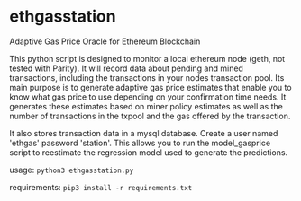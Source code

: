 # ethgasstation
Adaptive Gas Price Oracle for Ethereum Blockchain

This python script is designed to monitor a local ethereum node (geth, not tested with Parity).  It will record data about pending and mined transactions, including the transactions in your nodes transaction pool.  Its main purpose is to generate adaptive gas price estimates that enable you to know what gas price to use depending on your confirmation time needs. It generates these estimates based on miner policy estimates as well as the number of transactions in the txpool and the gas offered by the transaction.

It also stores transaction data in a mysql database.  Create a user named 'ethgas' password 'station'.  This allows you to run the model_gasprice script to reestimate the regression model used to generate the predictions.

usage:  `python3 ethgasstation.py`

requirements: `pip3 install -r requirements.txt`
